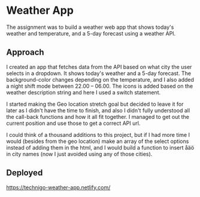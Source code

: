 # Weather App

The assignment was to build a weather web app that shows today's weather and temperature, and a 5-day forecast using a weather API.

## Approach

I created an app that fetches data from the API based on what city the user selects in a dropdown. It shows today's weather and a 5-day forecast. The background-color changes depending on the temperature, and I also added a night shift mode between 22.00 – 06.00. The icons is added based on the weather description string and here I used a switch statement. 

I started making the Geo location stretch goal but decided to leave it for later as I didn't have the time to finish, and also I didn't fully understood all the call-back functions and how it all fit together. I managed to get out the current position and use those to get a correct API url.

I could think of a thousand additions to this project, but if I had more time I would (besides from the geo location) make an array of the select options instead of adding them in the html, and I would build a function to insert åäö in city names (now I just avoided using any of those cities).

## Deployed

https://technigo-weather-app.netlify.com/
